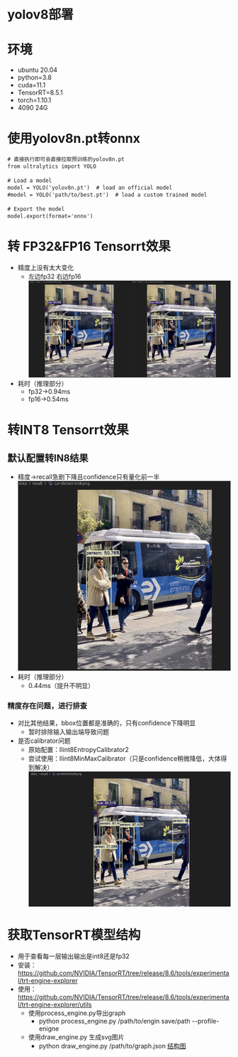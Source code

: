 yolov8部署
===
# 环境
- ubuntu 20.04
- python=3.8
- cuda=11.1
- TensorRT=8.5.1
- torch=1.10.1
- 4090 24G
# 使用yolov8n.pt转onnx
```
# 直接执行即可会直接拉取预训练的yolov8n.pt
from ultralytics import YOLO

# Load a model
model = YOLO('yolov8n.pt')  # load an official model
#model = YOLO('path/to/best.pt')  # load a custom trained model

# Export the model
model.export(format='onnx')
```
# 转 FP32&FP16 Tensorrt效果
- 精度上没有太大变化
    - 左边fp32 右边fp16
![image](./fp32fp16result.png)
- 耗时（推理部分）
    - fp32->0.94ms
    - fp16->0.54ms
# 转INT8 Tensorrt效果
## 默认配置转IN8结果
- 精度->recall急剧下降且confidence只有量化前一半
![image](./INT8FRISTRESULT.png)
- 耗时（推理部分）
    - 0.44ms（提升不明显）
### 精度存在问题，进行排查
- 对比其他结果，bbox位置都是准确的，只有confidence下降明显
    - 暂时排除输入输出端导致问题
- 是否calibrator问题
    - 原始配置：IIint8EntropyCalibrator2
    - 尝试使用：IIint8MinMaxCalibrator（只是confidence稍微降低，大体得到解决）
![image](./int8minmaxresult.png)

# 获取TensorRT模型结构
- 用于查看每一层输出输出是int8还是fp32
- 安装：https://github.com/NVIDIA/TensorRT/tree/release/8.6/tools/experimental/trt-engine-explorer
- 使用：https://github.com/NVIDIA/TensorRT/tree/release/8.6/tools/experimental/trt-engine-explorer/utils
    - 使用process_engine.py导出graph
        - python process_engine.py /path/to/engin save/path --profile-enigne
    - 使用draw_engine.py 生成svg图片
        - python draw_engine.py /path/to/graph.json
[结构图](./yolov8n-int8.engine.graph.json.svg)